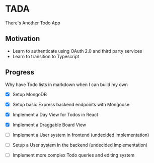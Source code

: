# TADA
There's Another Todo App

## Motivation
- Learn to authenticate using OAuth 2.0 and third party services
- Learn to transition to Typescript 

## Progress
Why have Todo lists in markdown when I can build my own
- [x] Setup MongoDB
- [x] Setup basic Express backend endpoints with Mongoose 
- [x] Implement a Day View for Todos in React
- [x] Implement a Draggable Board View 
- [ ] Implement a User system in frontend (undecided implementation)
- [ ] Setup a User system in the backend (undecided implementation)
- [ ] Implement more complex Todo queries and editing system

